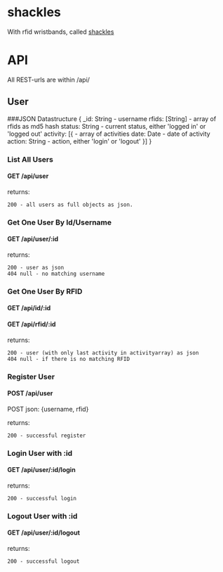 shackles
========

With rfid wristbands, called [shackles](http://shackles.unimatrix21.org/)


# API
All REST-urls are within /api/

## User

###JSON Datastructure
	{
		_id: String 			- username
		rfids: [String] 	- array of rfids as md5 hash
		status: String		- current status, either 'logged in' or 'logged out'
		activity: [{			- array of activities
			date: Date 			- date of activity
			action: String	- action, either 'login' or 'logout'
		}]
	}


### List All Users
#### GET /api/user

returns:

	200 - all users as full objects as json.

### Get One User By Id/Username
#### GET /api/user/:id

returns:

	200 - user as json
	404 null - no matching username

### Get One User By RFID
#### GET /api/id/:id
#### GET /api/rfid/:id

returns:

	200 - user (with only last activity in activityarray) as json
	404 null - if there is no matching RFID


### Register User
#### POST /api/user
POST json: {username, rfid}

returns:

	200 - successful register


### Login User with :id
#### GET /api/user/:id/login

returns:

	200 - successful login

### Logout User with :id
#### GET /api/user/:id/logout

returns:

	200 - successful logout